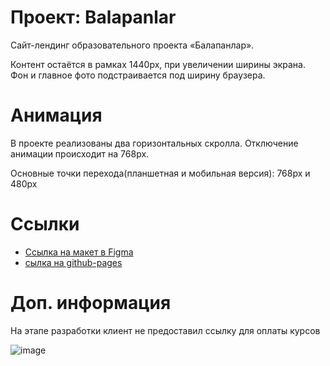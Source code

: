 # Проект: Balapanlar

Сайт-лендинг образовательного проекта «Балапанлар».

Контент остаётся в рамках 1440px, при увеличении ширины экрана.
Фон и главное фото подстраивается под ширину браузера.

# Анимация

В проекте реализованы два горизонтальных скролла.
Отключение анимации происходит на 768px.

Основные точки перехода(планшетная и мобильная версия): 768px и 480px

# Ссылки
* [Ссылка на макет в Figma](https://www.figma.com/file/K9ovZvLBB1qs5AzjYoZNWm/Balapanlar-design?node-id=0%3A1)
* [сылка на github-pages](https://smgvasya.github.io/Balapanlar-test-after-front/)

# Доп. информация

На этапе разработки клиент не предоставил ссылку для оплаты курсов

![image](https://user-images.githubusercontent.com/105941050/194845605-3cbf3f2c-152d-4265-a09c-b91cd5f49a14.png)
